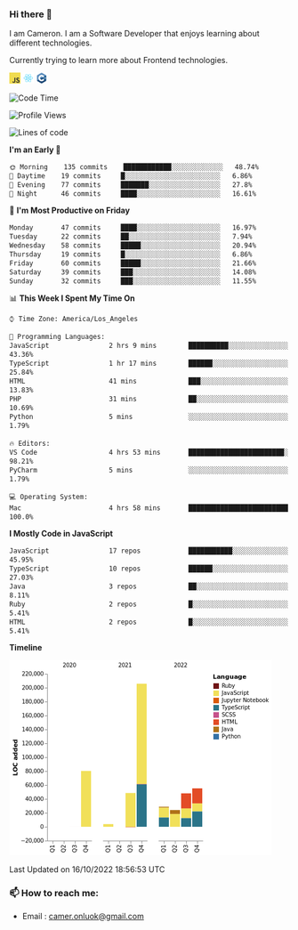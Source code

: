### Hi there 👋

I am Cameron. I am a Software Developer that enjoys learning about different technologies.

Currently trying to learn more about Frontend technologies.


<code><img height="20" src="https://raw.githubusercontent.com/github/explore/80688e429a7d4ef2fca1e82350fe8e3517d3494d/topics/javascript/javascript.png"></code>
<code><img height="20" src="https://raw.githubusercontent.com/github/explore/80688e429a7d4ef2fca1e82350fe8e3517d3494d/topics/react/react.png"></code>
<code><img height="20" src="https://raw.githubusercontent.com/github/explore/80688e429a7d4ef2fca1e82350fe8e3517d3494d/topics/cpp/cpp.png"></code>



<!--START_SECTION:waka-->
![Code Time](http://img.shields.io/badge/Code%20Time-544%20hrs%2027%20mins-blue)

![Profile Views](http://img.shields.io/badge/Profile%20Views-1-blue)

![Lines of code](https://img.shields.io/badge/From%20Hello%20World%20I%27ve%20Written-494%20Thousand%20lines%20of%20code-blue)

**I'm an Early 🐤** 

```text
🌞 Morning    135 commits    ████████████░░░░░░░░░░░░░   48.74% 
🌆 Daytime    19 commits     █░░░░░░░░░░░░░░░░░░░░░░░░   6.86% 
🌃 Evening    77 commits     ███████░░░░░░░░░░░░░░░░░░   27.8% 
🌙 Night      46 commits     ████░░░░░░░░░░░░░░░░░░░░░   16.61%

```
📅 **I'm Most Productive on Friday** 

```text
Monday       47 commits     ████░░░░░░░░░░░░░░░░░░░░░   16.97% 
Tuesday      22 commits     ██░░░░░░░░░░░░░░░░░░░░░░░   7.94% 
Wednesday    58 commits     █████░░░░░░░░░░░░░░░░░░░░   20.94% 
Thursday     19 commits     █░░░░░░░░░░░░░░░░░░░░░░░░   6.86% 
Friday       60 commits     █████░░░░░░░░░░░░░░░░░░░░   21.66% 
Saturday     39 commits     ███░░░░░░░░░░░░░░░░░░░░░░   14.08% 
Sunday       32 commits     ███░░░░░░░░░░░░░░░░░░░░░░   11.55%

```


📊 **This Week I Spent My Time On** 

```text
⌚︎ Time Zone: America/Los_Angeles

💬 Programming Languages: 
JavaScript               2 hrs 9 mins        ██████████░░░░░░░░░░░░░░░   43.36% 
TypeScript               1 hr 17 mins        ██████░░░░░░░░░░░░░░░░░░░   25.84% 
HTML                     41 mins             ███░░░░░░░░░░░░░░░░░░░░░░   13.83% 
PHP                      31 mins             ██░░░░░░░░░░░░░░░░░░░░░░░   10.69% 
Python                   5 mins              ░░░░░░░░░░░░░░░░░░░░░░░░░   1.79%

🔥 Editors: 
VS Code                  4 hrs 53 mins       ████████████████████████░   98.21% 
PyCharm                  5 mins              ░░░░░░░░░░░░░░░░░░░░░░░░░   1.79%

💻 Operating System: 
Mac                      4 hrs 58 mins       █████████████████████████   100.0%

```

**I Mostly Code in JavaScript** 

```text
JavaScript               17 repos            ███████████░░░░░░░░░░░░░░   45.95% 
TypeScript               10 repos            ██████░░░░░░░░░░░░░░░░░░░   27.03% 
Java                     3 repos             ██░░░░░░░░░░░░░░░░░░░░░░░   8.11% 
Ruby                     2 repos             █░░░░░░░░░░░░░░░░░░░░░░░░   5.41% 
HTML                     2 repos             █░░░░░░░░░░░░░░░░░░░░░░░░   5.41%

```


**Timeline**

![Chart not found](https://raw.githubusercontent.com/camer0nluo/camer0nluo/main/charts/bar_graph.png) 


 Last Updated on 16/10/2022 18:56:53 UTC
<!--END_SECTION:waka-->

### 📫 How to reach me:
- Email : camer.onluok@gmail.com
